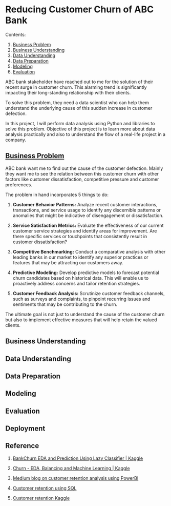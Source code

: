 # Reducing Customer Churn of ABC Bank

Contents:
1. [Business Problem](#1)
2. [Business Understanding](#2)
3. [Data Understanding](#3)
4. [Data Preparation](#4)
5. [Modeling](#5)
6. [Evaluation](#6)

ABC bank stakeholder have reached out to me for the solution of their recent surge in customer churn. This alarming trend is significantly impacting their long-standing relationship with their clients.

To solve this problem, they need a data scientist who can help them understand the underlying cause of this sudden increase in customer defection.

In this project, I will perform data analysis using Python and libraries to solve this problem. Objective of this project is to learn more about data analysis practically and also to understand the flow of a real-life project in a company.

## [Business Problem](#1)

ABC bank want me to find out the cause of the customer defection. Mainly they want me to see the relation between this customer churn with other factors like customer dissatisfaction, competitive pressure and customer preferences.

The problem in hand incorporates 5 things to do:

1. **Customer Behavior Patterns:** Analyze recent customer interactions, transactions, and service usage to identify any discernible patterns or anomalies that might be indicative of disengagement or dissatisfaction.

2. **Service Satisfaction Metrics:** Evaluate the effectiveness of our current customer service strategies and identify areas for improvement. Are there specific services or touchpoints that consistently result in customer dissatisfaction?

3. **Competitive Benchmarking:** Conduct a comparative analysis with other leading banks in our market to identify any superior practices or features that may be attracting our customers away.

4. **Predictive Modeling:** Develop predictive models to forecast potential churn candidates based on historical data. This will enable us to proactively address concerns and tailor retention strategies.

5. **Customer Feedback Analysis:** Scrutinize customer feedback channels, such as surveys and complaints, to pinpoint recurring issues and sentiments that may be contributing to the churn.

The ultimate goal is not just to understand the cause of the customer churn but also to implement effective measures that will help retain the valued clients.

## Business Understanding

## Data Understanding

## Data Preparation

## Modeling

## Evaluation

## Deployment

## Reference

1. [BankChurn EDA and Prediction Using Lazy Classifier | Kaggle](https://www.kaggle.com/code/prathameshgadekar/bankchurn-eda-and-prediction-using-lazy-classifier)

2. [Churn - EDA, Balancing and Machine Learning | Kaggle](https://www.kaggle.com/code/raphaelmarconato/churn-eda-balancing-and-machine-learning)

3. [Medium blog on customer retention analysis using PowerBI](https://medium.com/@Feranmi_Amole/customer-retention-analysis-with-power-bi-d9dd00077a36)

4. [Customer retention using SQL](https://medium.com/cube-dev/customer-retention-analysis-93af9daee46b)

5. [Customer retention Kaggle](https://www.kaggle.com/datasets/uttamp/store-data)

